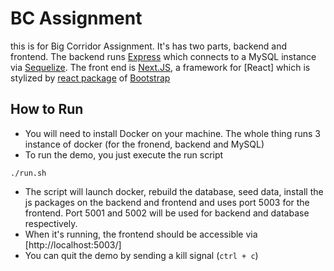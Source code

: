 # BC Assignment

this is for Big Corridor Assignment. It's has two parts, backend and frontend. The backend runs [Express](https://expressjs.com/) which connects to a MySQL instance via [Sequelize](https://sequelize.org/). The front end is [Next.JS](https://sequelize.org/), a framework for [React] which is stylized by [react package](https://react-bootstrap.netlify.app/) of [Bootstrap](https://getbootstrap.com/)

## How to Run

* You will need to install Docker on your machine. The whole thing runs 3 instance of docker (for the fronend, backend and MySQL)
* To run the demo, you just execute the run script

```
./run.sh
```

* The script will launch docker, rebuild the database, seed data, install the js packages on the backend and frontend and uses port 5003 for the frontend. Port 5001 and 5002 will be used for backend and database respectively.
* When it's running, the frontend should be accessible via [http://localhost:5003/]
* You can quit the demo by sending a kill signal (`ctrl + c`)
